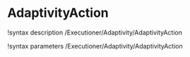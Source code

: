 <!-- MOOSE Documentation Stub: Remove this when content is added. -->

# AdaptivityAction

!syntax description /Executioner/Adaptivity/AdaptivityAction

!syntax parameters /Executioner/Adaptivity/AdaptivityAction
